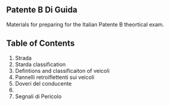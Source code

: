 ## Patente B Di Guida

Materials for preparing for the Italian Patente B theortical exam.

## Table of Contents

1. Strada
2. Starda classification
3. Defintions and classificaiton of veicoli
4. Pannelli retroiflettenti sui veicoli
5. Doveri del conducente
6. 
7. Segnali di Pericolo

